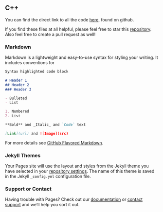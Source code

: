 ## C++

You can find the direct link to all the code [here](https://github.com/jesushilariohernandez/DelMarCSi.cpp), found on github.

If you find these files at all helpful, please feel free to star this [repository](https://github.com/jesushilariohernandez/DelMarCSi.cpp). Also feel free to create a pull request as well!

### Markdown

Markdown is a lightweight and easy-to-use syntax for styling your writing. It includes conventions for

```markdown
Syntax highlighted code block

# Header 1
## Header 2
### Header 3

- Bulleted
- List

1. Numbered
2. List

**Bold** and _Italic_ and `Code` text

[Link](url) and ![Image](src)
```

For more details see [GitHub Flavored Markdown](https://guides.github.com/features/mastering-markdown/).

### Jekyll Themes

Your Pages site will use the layout and styles from the Jekyll theme you have selected in your [repository settings](https://github.com/jesushilariohernandez/DelMarCSi.cpp/settings). The name of this theme is saved in the Jekyll `_config.yml` configuration file.

### Support or Contact

Having trouble with Pages? Check out our [documentation](https://help.github.com/categories/github-pages-basics/) or [contact support](https://github.com/contact) and we’ll help you sort it out.

